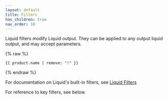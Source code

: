 ```yaml
---
layout: default
title: Filters
has_children: true
nav_order: 10
---
```


Liquid filters modify Liquid output. They can be applied to any output liquid output, and may accept parameters.

{% raw %}
```liquid
{{ product.name | remove: "!" }}
```
{% endraw %}


For documentation on Liquid's built-in filters, see [Liquid Filters](https://shopify.dev/api/liquid/filters)

For reference to key filters, see below.
